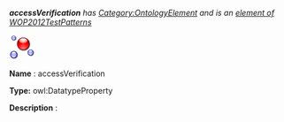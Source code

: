 ___accessVerification__ 
 has
 [Category:OntologyElement](../../Category/OntologyElement "Category:OntologyElement") 
 and is an
 [element of](../../Property/ElementOf "Property:ElementOf") 
[WOP2012TestPatterns](http://ontologydesignpatterns.org/wiki/index.php?title=Submissions:WOP2012TestPatterns&action=edit&redlink=1 "Submissions:WOP2012TestPatterns (not yet written)")_




  





[![DatatypeProperty](../images/thumb/a/a5/DatatypeProperty.gif/45px-DatatypeProperty.gif)](../../Image/DatatypeProperty.gif "DatatypeProperty")


__Name__ 
 : accessVerification
 



__Type:__ 
 owl:DatatypeProperty
 



__Description__ 
 :